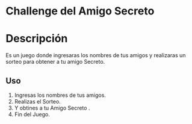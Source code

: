 # Challenge del Amigo Secreto

# Descripción
Es un juego donde ingresaras los nombres de tus amigos y realizaras un sorteo para obtener a tu amigo Secreto.


## Uso

1. Ingresas los nombres de tus amigos.
2. Realizas el Sorteo.
3. Y obtines a tu Amigo Secreto .
4. Fin del Juego.


